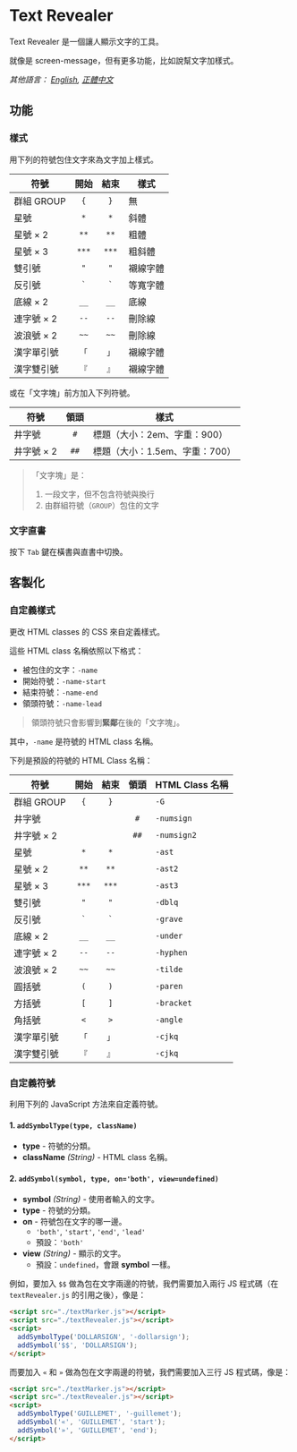 # Text Revealer
Text Revealer 是一個讓人顯示文字的工具。

就像是 screen-message，但有更多功能，比如說幫文字加樣式。

*其他語言： [English](README.md), [正體中文](README.zh-Hant-TW.md)*

## 功能
### 樣式
用下列的符號包住文字來為文字加上樣式。

| 符號       | 開始    | 結束    | 樣式     |
| ---------- | :-----: | :-----: | -------- |
| 群組 GROUP | `{`     | `}`     | 無       |
| 星號       | `*`     | `*`     | 斜體     |
| 星號 × 2   | `**`    | `**`    | 粗體     |
| 星號 × 3   | `***`   | `***`   | 粗斜體   |
| 雙引號     | `"`     | `"`     | 襯線字體 |
| 反引號     | `` ` `` | `` ` `` | 等寬字體 |
| 底線 × 2   | `__`    | `__`    | 底線     |
| 連字號 × 2 | `--`    | `--`    | 刪除線   |
| 波浪號 × 2 | `~~`    | `~~`    | 刪除線   |
| 漢字單引號 | `「`    | `」`    | 襯線字體 |
| 漢字雙引號 | `『`    | `』`    | 襯線字體 |

或在「文字塊」前方加入下列符號。

| 符號       | 領頭    | 樣式                          |
| ---------- | :-----: | ----------------------------- |
| 井字號     | `#`     | 標題（大小：2em、字重：900）   |
| 井字號 × 2 | `##`    | 標題（大小：1.5em、字重：700） |

> 「文字塊」是：
>    1. 一段文字，但不包含符號與換行
>    2. 由群組符號（`GROUP`）包住的文字

### 文字直書
按下 `Tab` 鍵在橫書與直書中切換。


## 客製化
### 自定義樣式
更改 HTML classes 的 CSS 來自定義樣式。

這些 HTML class 名稱依照以下格式：

* 被包住的文字：`-name`
* 開始符號：`-name-start`
* 結束符號：`-name-end`
* 領頭符號：`-name-lead`

> 領頭符號只會影響到**緊鄰**在後的「文字塊」。

其中，`-name` 是符號的 HTML class 名稱。

下列是預設的符號的 HTML Class 名稱：

| 符號       | 開始    | 結束    | 領頭    | HTML Class 名稱 |
| ---------- | :-----: | :-----: | :-----: | --------------- |
| 群組 GROUP | `{`     | `}`     |         | `-G`            |
| 井字號     |         |         | `#`     | `-numsign`      |
| 井字號 × 2 |         |         | `##`    | `-numsign2`     |
| 星號       | `*`     | `*`     |         | `-ast`          |
| 星號 × 2   | `**`    | `**`    |         | `-ast2`         |
| 星號 × 3   | `***`   | `***`   |         | `-ast3`         |
| 雙引號     | `"`     | `"`     |         | `-dblq`         |
| 反引號     | `` ` `` | `` ` `` |         | `-grave`        |
| 底線 × 2   | `__`    | `__`    |         | `-under`        |
| 連字號 × 2 | `--`    | `--`    |         | `-hyphen`       |
| 波浪號 × 2 | `~~`    | `~~`    |         | `-tilde`        |
| 圓括號     | `(`     | `)`     |         | `-paren`        |
| 方括號     | `[`     | `]`     |         | `-bracket`      |
| 角括號     | `<`     | `>`     |         | `-angle`        |
| 漢字單引號 | `「`    | `」`    |         | `-cjkq`         |
| 漢字雙引號 | `『`    | `』`    |         | `-cjkq`         |

### 自定義符號
利用下列的 JavaScript 方法來自定義符號。

#### 1. `addSymbolType(type, className)`
  - **type** - 符號的分類。
  - **className** _(String)_ - HTML class 名稱。

#### 2. `addSymbol(symbol, type, on='both', view=undefined)`
  - **symbol** _(String)_ - 使用者輸入的文字。
  - **type** -  符號的分類。
  - **on** - 符號包在文字的哪一邊。
    - `'both'`, `'start'`, `'end'`, `'lead'`
    - 預設：`'both'`
  - **view** _(String)_ - 顯示的文字。
    - 預設：`undefined`，會跟 **symbol** 一樣。

例如，要加入 `$$` 做為包在文字兩邊的符號，我們需要加入兩行 JS 程式碼（在 `textRevealer.js` 的引用之後），像是：

```HTML
<script src="./textMarker.js"></script>
<script src="./textRevealer.js"></script>
<script>
  addSymbolType('DOLLARSIGN', '-dollarsign');
  addSymbol('$$', 'DOLLARSIGN');
</script>
```

而要加入 `«` 和 `»` 做為包在文字兩邊的符號，我們需要加入三行 JS 程式碼，像是：

```HTML
<script src="./textMarker.js"></script>
<script src="./textRevealer.js"></script>
<script>
  addSymbolType('GUILLEMET', '-guillemet');
  addSymbol('«', 'GUILLEMET', 'start');
  addSymbol('»', 'GUILLEMET', 'end');
</script>
```

